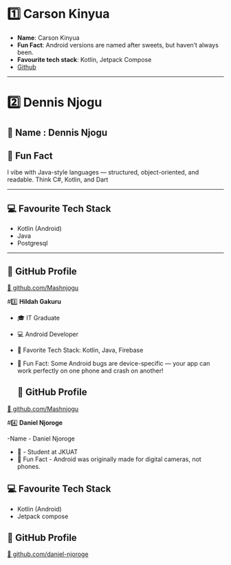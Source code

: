 # 1️⃣ Carson Kinyua
- __Name__: Carson Kinyua
- __Fun Fact__: Android versions are named after sweets, but haven’t always been.
- __Favourite tech stack__: Kotlin, Jetpack Compose
- [Github](https://github.com/carsonkinyua)
---

# 2️⃣ Dennis Njogu

## 👤 Name : Dennis Njogu

## 🧠 Fun Fact
 I vibe with Java-style languages — structured, object-oriented, and readable. Think C#, Kotlin, and Dart

---

## 💻 Favourite Tech Stack
- Kotlin (Android)
- Java
- Postgresql

---

## 🔗 GitHub Profile
[🔗 github.com/Mashnjogu](https://github.com/Mashnjogu)


#3️⃣ **Hildah Gakuru**

- 🎓 IT Graduate  
- 💻 Android Developer  
- 🌟 Favorite Tech Stack: Kotlin, Java, Firebase  
- 🐞 Fun Fact: Some Android bugs are device-specific — your app can work perfectly on one phone and crash on another!  

  ## 🔗 GitHub Profile
[🔗 github.com/Mashnjogu](https://github.com/HildahWG)


#4️⃣ **Daniel Njoroge**

-Name - Daniel Njoroge
- 🏫 - Student at JKUAT
- 🧠 Fun Fact - Android was originally made for digital cameras, not phones.
  
  
## 💻 Favourite Tech Stack
- Kotlin (Android)
- Jetpack compose


## 🔗 GitHub Profile
[🔗 github.com/daniel-njoroge](https://github.com/daniel-njoroge)
 

